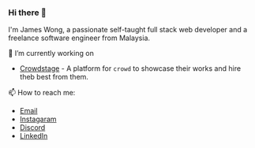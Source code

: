 ### Hi there 👋

I'm James Wong, a passionate self-taught full stack web developer and a freelance software engineer from Malaysia. 

🔭 I’m currently working on

- [Crowdstage](https://crowdstage.xyz/) - A platform for `crowd` to showcase their works and hire theb best from them.

📫 How to reach me:

- [Email](mailto:James@crwodstage.onmicrosoft.com)
- [Instagaram](https://www.instagram.com/chaifuu/)
- [Discord](https://discord.gg/XTW52Kt)
- [LinkedIn](https://www.linkedin.com/in/wongchaifuu/)

<!--
**james-wong123/james-wong123** is a ✨ _special_ ✨ repository because its `README.md` (this file) appears on your GitHub profile.

Here are some ideas to get you started:

- 🔭 I’m currently working on Crowdstage
- 🌱 I’m currently learning ...
- 👯 I’m looking to collaborate on ...
- 🤔 I’m looking for help with ...
- 💬 Ask me about ...
- 📫 How to reach me: ...
- 😄 Pronouns: ...
- ⚡ Fun fact: ...
-->
